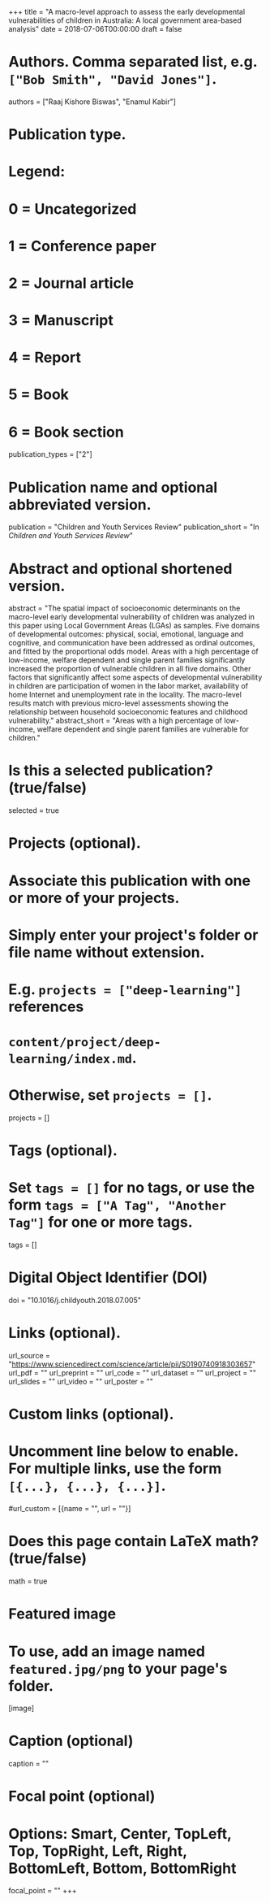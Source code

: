 +++
title = "A macro-level approach to assess the early developmental vulnerabilities of children in Australia: A local government area-based analysis"
date = 2018-07-06T00:00:00
draft = false

# Authors. Comma separated list, e.g. `["Bob Smith", "David Jones"]`.
authors = ["Raaj Kishore Biswas", "Enamul Kabir"]

# Publication type.
# Legend:
# 0 = Uncategorized
# 1 = Conference paper
# 2 = Journal article
# 3 = Manuscript
# 4 = Report
# 5 = Book
# 6 = Book section
publication_types = ["2"]

# Publication name and optional abbreviated version.
publication = "Children and Youth Services Review"
publication_short = "In *Children and Youth Services Review*"

# Abstract and optional shortened version.
abstract = "The spatial impact of socioeconomic determinants on the macro-level early developmental vulnerability of children was analyzed in this paper using Local Government Areas (LGAs) as samples. Five domains of developmental outcomes: physical, social, emotional, language and cognitive, and communication have been addressed as ordinal outcomes, and fitted by the proportional odds model. Areas with a high percentage of low-income, welfare dependent and single parent families significantly increased the proportion of vulnerable children in all five domains. Other factors that significantly affect some aspects of developmental vulnerability in children are participation of women in the labor market, availability of home Internet and unemployment rate in the locality. The macro-level results match with previous micro-level assessments showing the relationship between household socioeconomic features and childhood vulnerability."
abstract_short = "Areas with a high percentage of low-income, welfare dependent and single parent families are vulnerable for children."

# Is this a selected publication? (true/false)
selected = true

# Projects (optional).
#   Associate this publication with one or more of your projects.
#   Simply enter your project's folder or file name without extension.
#   E.g. `projects = ["deep-learning"]` references 
#   `content/project/deep-learning/index.md`.
#   Otherwise, set `projects = []`.
projects = []

# Tags (optional).
#   Set `tags = []` for no tags, or use the form `tags = ["A Tag", "Another Tag"]` for one or more tags.
tags = []


# Digital Object Identifier (DOI)
doi = "10.1016/j.childyouth.2018.07.005"

# Links (optional).
url_source = "https://www.sciencedirect.com/science/article/pii/S0190740918303657"
url_pdf = ""
url_preprint = ""
url_code = ""
url_dataset = ""
url_project = ""
url_slides = ""
url_video = ""
url_poster = ""


# Custom links (optional).
#   Uncomment line below to enable. For multiple links, use the form `[{...}, {...}, {...}]`.
#url_custom = [{name = "", url = ""}]


# Does this page contain LaTeX math? (true/false)
math = true

# Featured image
# To use, add an image named `featured.jpg/png` to your page's folder. 
[image]
  # Caption (optional)
  caption = ""

  # Focal point (optional)
  # Options: Smart, Center, TopLeft, Top, TopRight, Left, Right, BottomLeft, Bottom, BottomRight
  focal_point = ""
+++

